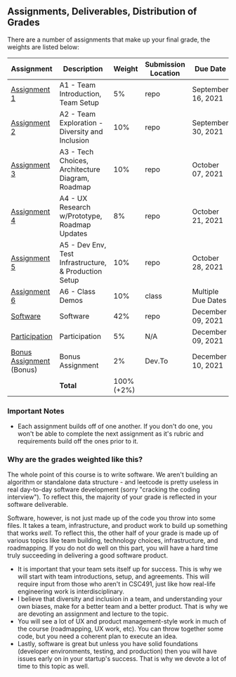 Assignments, Deliverables, Distribution of Grades
---

There are a number of assignments that make up your final grade, the weights are listed below:

<!-- OVERVIEW START -->


| Assignment | Description | Weight | Submission Location | Due Date |
| --- | --- | --- | --- | --- |
| [Assignment 1](../assignments/a1.md)  | A1 - Team Introduction, Team Setup | 5% | repo | September 16, 2021 |
| [Assignment 2](../assignments/a2.md)  | A2 - Team Exploration - Diversity and Inclusion | 10% | repo | September 30, 2021 |
| [Assignment 3](../assignments/a3.md)  | A3 - Tech Choices, Architecture Diagram, Roadmap | 10% | repo | October 07, 2021 |
| [Assignment 4](../assignments/a4.md)  | A4 - UX Research w/Prototype, Roadmap Updates | 8% | repo | October 21, 2021 |
| [Assignment 5](../assignments/a5.md)  | A5 - Dev Env, Test Infrastructure, & Production Setup | 10% | repo | October 28, 2021 |
| [Assignment 6](../assignments/a6.md)  | A6 - Class Demos | 10% | class | Multiple Due Dates |
| [Software](../assignments/a7.md)  | Software | 42% | repo | December 09, 2021 |
| [Participation](../assignments/participation.md)  | Participation | 5% | N/A | December 09, 2021 |
| [Bonus Assignment](../assignments/bonus.md) (Bonus) | Bonus Assignment | 2% | Dev.To | December 10, 2021 |
| | **Total** | 100% (+2%) | | |

<!-- OVERVIEW END -->

### Important Notes

- Each assignment builds off of one another. If you don't do one, you won't be able to complete the next assignment as it's rubric and requirements build off the ones prior to it.

### Why are the grades weighted like this?

The whole point of this course is to write software. We aren't building an algorithm or standalone data structure - and leetcode is pretty useless in real day-to-day software development (sorry "cracking the coding interview"). To reflect this, the majority of your grade is reflected in your software deliverable.

Software, however, is not just made up of the code you throw into some files. It takes a team, infrastructure, and product work to build up something that works _well_. To reflect this, the other half of your grade is made up of various topics like team building, technology choices, infrastructure, and roadmapping. If you do not do well on this part, you will have a hard time truly succeeding in delivering a good software product.

- It is important that your team sets itself up for success. This is why we will start with team introductions, setup, and agreements. This will require input from those who aren't in CSC491, just like how real-life engineering work is interdisciplinary.
- I believe that diversity and inclusion in a team, and understanding your own biases, make for a better team and a better product. That is why we are devoting an assignment and lecture to the topic.
- You will see a lot of UX and product management-style work in much of the course (roadmapping, UX work, etc). You can throw together some code, but you need a coherent plan to execute an idea.
- Lastly, software is great but unless you have solid foundations (developer environments, testing, and production) then you will have issues early on in your startup's success. That is why we devote a lot of time to this topic as well.
